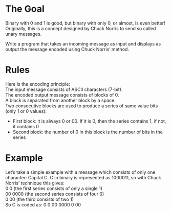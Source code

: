 # The Goal
Binary with 0 and 1 is good, but binary with only 0, or almost, is even better! Originally, this is a concept designed by Chuck Norris to send so called unary messages.

Write a program that takes an incoming message as input and displays as output the message encoded using Chuck Norris’ method.

#	Rules
Here is the encoding principle:  
The input message consists of ASCII characters (7-bit).  
The encoded output message consists of blocks of 0.  
A block is separated from another block by a space.  
Two consecutive blocks are used to produce a series of same value bits (only 1 or 0 values):  
- First block: it is always 0 or 00. If it is 0, then the series contains 1, if not, it contains 0  
- Second block: the number of 0 in this block is the number of bits in the series
#	Example
Let’s take a simple example with a message which consists of only one character: Capital C. C in binary is represented as 1000011, so with Chuck Norris’ technique this gives:  
0 0 (the first series consists of only a single 1)  
00 0000 (the second series consists of four 0)  
0 00 (the third consists of two 1)  
So C is coded as: 0 0 00 0000 0 00  
